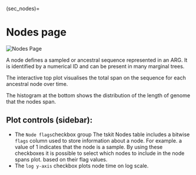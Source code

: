 (sec_nodes)=

# Nodes page

![Nodes Page](tsbrowse:example.tsbrowse:nodes)

A node defines a sampled or ancestral sequence represented in an ARG. It is identified by a numerical ID and can be present in many marginal trees. 

The interactive top plot visualises the total span on the sequence for each ancestral node over time. 

The histogram at the bottom shows the distribution of the length of genome that the nodes span.

## Plot controls (sidebar):
* The `Node flags`checkbox group 
    The tskit Nodes table includes a bitwise `flags` column used to store information about a node. For example. a value of 1 indicates that the node is a sample. By using these checkboxes it is possible to select which nodes to include in the node spans plot. based on their flag values.
* The `log y-axis` checkbox plots node time on log scale.
